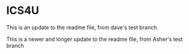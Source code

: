 # ICS4U

This is an update to the readme file, from dave's test branch.

This is a newer and longer update to the readme file, from Asher's test branch